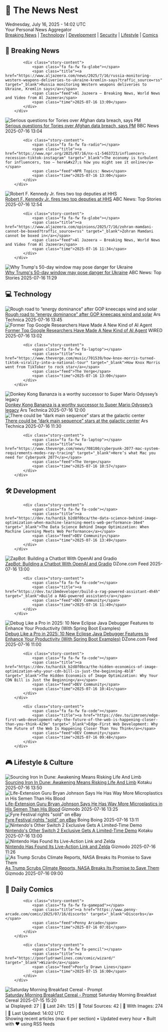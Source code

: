 <!-- Processing 54 RSS feeds at 2025-07-16 14:02:13 UTC -->
<!-- Processing: XKCD -->
<!-- Processing: Saturday Morning Breakfast Cereal -->
<!-- Processing: Dilbert -->
<!-- Processing: BBC World News -->
<!-- Processing: Al Jazeera Breaking News -->
<!-- Processing: CBC News -->
<!-- Error processing https://rss.cbc.ca/lineup/topstories.xml: The read operation timed out -->
<!-- Processing: Reuters Top News -->
<!-- Processing: Reuters World News -->
<!-- Processing: Associated Press Breaking -->
<!-- Processing: ABC News Breaking -->
<!-- Processing: NBC News Breaking -->
<!-- Processing: Sky News World -->
<!-- Processing: Ars Technica -->
<!-- Processing: Dev.to -->
<!-- Processing: StackOverflow Blog -->
<!-- Processing: Phoronix Linux News -->
<!-- Processing: OMG! Ubuntu -->
<!-- Processing: DistroWatch -->
<!-- Processing: Red Hat Blog -->
<!-- Processing: GitLab Blog -->
<!-- Processing: DZone -->
<!-- Processing: Coding Horror -->
<!-- Processing: The Pragmatic Engineer -->
<!-- Processing: Gizmodo -->
<!-- Processing: Kotaku -->
<!-- Processing: Boing Boing -->
<!-- Processing: Krebs on Security -->
<!-- Generated 11 new posts out of 27 feeds processed -->
<div class="newspaper-header">
    <h1 class="newspaper-title">📰 The News Nest</h1>
    <div class="newspaper-date">Wednesday, July 16, 2025 - 14:02 UTC</div>
    <div class="newspaper-subtitle">Your Personal News Aggregator</div>
</div>

<div class="newspaper-nav">
    <a href="#breaking">Breaking News</a> |
    <a href="#tech">Technology</a> |
    <a href="#dev">Development</a> |
    <a href="#security">Security</a> |
    <a href="#lifestyle">Lifestyle</a> |
    <a href="#webcomics">Comics</a>
</div>

<div class="news-section breaking-news" id="breaking">
<h2 class="section-header">🚨 Breaking News</h2>
<div class="stories-container">
<div class="story">
            
            <div class="story-content">
                <span class="fa fa-fw fa-globe"></span>
                <span class="title"><a href="https://www.aljazeera.com/news/2025/7/16/russia-monitoring-western-weapons-deliveries-to-ukraine-kremlin-says?traffic_source=rss" target="_blank">Russia monitoring Western weapons deliveries to Ukraine, Kremlin says</a></span>
                <span class="feed">Al Jazeera – Breaking News, World News and Video from Al Jazeera</span>
                <span class="time">2025-07-16 13:09</span>
            </div>
        </div>
<div class="story">
            <img src="https://ichef.bbci.co.uk/ace/standard/240/cpsprodpb/251f/live/e3c84c80-623c-11f0-83d2-4f671b8c1523.jpg" alt="Serious questions for Tories over Afghan data breach, says PM" class="story-image" loading="lazy" onerror="this.style.display='none'">
            <div class="story-content">
                <span class="fa fa-fw fa-flag"></span>
                <span class="title"><a href="https://www.bbc.com/news/articles/c98w2e9leywo" target="_blank">Serious questions for Tories over Afghan data breach, says PM</a></span>
                <span class="feed">BBC News</span>
                <span class="time">2025-07-16 13:04</span>
            </div>
        </div>
<div class="story">
            
            <div class="story-content">
                <span class="fa fa-fw fa-radio"></span>
                <span class="title"><a href="https://www.npr.org/2025/07/16/nx-s1-5463723/influencers-recession-tiktok-instagram" target="_blank">The economy is turbulent for influencers, too — here&#x27;s how you might see it online</a></span>
                <span class="feed">NPR Topics: News</span>
                <span class="time">2025-07-16 13:00</span>
            </div>
        </div>
<div class="story">
            <img src="https://s.abcnews.com/images/International/robert-kennedy-1-gty-gmh-250624_1750784720222_hpMain_4x3t_384.jpg" alt="Robert F. Kennedy Jr. fires two top deputies at HHS" class="story-image" loading="lazy" onerror="this.style.display='none'">
            <div class="story-content">
                <span class="fa fa-fw fa-tv"></span>
                <span class="title"><a href="https://abcnews.go.com/Politics/robert-kennedy-jr-fires-top-deputies-department-health/story?id=123795370" target="_blank">Robert F. Kennedy Jr. fires two top deputies at HHS</a></span>
                <span class="feed">ABC News: Top Stories</span>
                <span class="time">2025-07-16 12:54</span>
            </div>
        </div>
<div class="story">
            
            <div class="story-content">
                <span class="fa fa-fw fa-globe"></span>
                <span class="title"><a href="https://www.aljazeera.com/opinions/2025/7/16/zohran-mamdani-cannot-be-boxed?traffic_source=rss" target="_blank">Zohran Mamdani cannot be boxed in</a></span>
                <span class="feed">Al Jazeera – Breaking News, World News and Video from Al Jazeera</span>
                <span class="time">2025-07-16 11:34</span>
            </div>
        </div>
<div class="story">
            <img src="https://s.abcnews.com/images/International/Ukraine-drone-damage-DB-250716_1752651965308_hpMain_4x3t_384.jpg" alt="Why Trump&#x27;s 50-day window may pose danger for Ukraine" class="story-image" loading="lazy" onerror="this.style.display='none'">
            <div class="story-content">
                <span class="fa fa-fw fa-tv"></span>
                <span class="title"><a href="https://abcnews.go.com/International/ukraine-braces-trumps-50-day-window-amid-escalating/story?id=123791637" target="_blank">Why Trump&#x27;s 50-day window may pose danger for Ukraine</a></span>
                <span class="feed">ABC News: Top Stories</span>
                <span class="time">2025-07-16 11:29</span>
            </div>
        </div>
</div>
</div>
<div class="news-section tech-news" id="tech">
<h2 class="section-header">💻 Technology</h2>
<div class="stories-container">
<div class="story">
            <img src="https://cdn.arstechnica.net/wp-content/uploads/2022/06/GettyImages-1332636603-500x500.jpg" alt="Rough road to “energy dominance” after GOP kneecaps wind and solar" class="story-image" loading="lazy" onerror="this.style.display='none'">
            <div class="story-content">
                <span class="fa fa-fw fa-cog"></span>
                <span class="title"><a href="https://arstechnica.com/science/2025/07/rough-to-energy-dominance-after-gop-kneecaps-wind-and-solar-power/" target="_blank">Rough road to “energy dominance” after GOP kneecaps wind and solar</a></span>
                <span class="feed">Ars Technica</span>
                <span class="time">2025-07-16 13:45</span>
            </div>
        </div>
<div class="story">
            <img src="https://media.wired.com/photos/6876dbb724b5ad5a43b039f5/master/pass/AI-Lab-AI-Coding-from-Slack-Messages-Business.jpg" alt="Former Top Google Researchers Have Made A New Kind of AI Agent" class="story-image" loading="lazy" onerror="this.style.display='none'">
            <div class="story-content">
                <span class="fa fa-fw fa-bolt"></span>
                <span class="title"><a href="https://www.wired.com/story/former-top-google-researchers-have-made-a-new-kind-of-ai-agent/" target="_blank">Former Top Google Researchers Have Made A New Kind of AI Agent</a></span>
                <span class="feed">WIRED</span>
                <span class="time">2025-07-16 13:02</span>
            </div>
        </div>
<div class="story">
            
            <div class="story-content">
                <span class="fa fa-fw fa-laptop"></span>
                <span class="title"><a href="https://www.theverge.com/music/701539/how-knox-morris-turned-tiktok-virality-into-a-national-tour" target="_blank">How Knox Morris went from TikToker to rock star</a></span>
                <span class="feed">The Verge</span>
                <span class="time">2025-07-16 13:00</span>
            </div>
        </div>
<div class="story">
            <img src="https://cdn.arstechnica.net/wp-content/uploads/2025/07/dkb1-500x500.jpg" alt="Donkey Kong Bananza is a worthy successor to Super Mario Odyssey’s legacy" class="story-image" loading="lazy" onerror="this.style.display='none'">
            <div class="story-content">
                <span class="fa fa-fw fa-cog"></span>
                <span class="title"><a href="https://arstechnica.com/gaming/2025/07/donkey-kong-bananza-is-a-worthy-successor-to-super-mario-odysseys-legacy/" target="_blank">Donkey Kong Bananza is a worthy successor to Super Mario Odyssey’s legacy</a></span>
                <span class="feed">Ars Technica</span>
                <span class="time">2025-07-16 12:00</span>
            </div>
        </div>
<div class="story">
            <img src="https://cdn.arstechnica.net/wp-content/uploads/2025/07/image-500x500.png" alt="There could be “dark main sequence” stars at the galactic center" class="story-image" loading="lazy" onerror="this.style.display='none'">
            <div class="story-content">
                <span class="fa fa-fw fa-cog"></span>
                <span class="title"><a href="https://arstechnica.com/science/2025/07/there-may-be-dark-main-sequence-stars-at-the-galactic-center/" target="_blank">There could be “dark main sequence” stars at the galactic center</a></span>
                <span class="feed">Ars Technica</span>
                <span class="time">2025-07-16 11:30</span>
            </div>
        </div>
<div class="story">
            
            <div class="story-content">
                <span class="fa fa-fw fa-laptop"></span>
                <span class="title"><a href="https://www.theverge.com/news/708100/cyberpunk-2077-mac-system-requirements-modes-ray-tracing" target="_blank">Here’s what Mac you need for Cyberpunk 2077</a></span>
                <span class="feed">The Verge</span>
                <span class="time">2025-07-16 10:57</span>
            </div>
        </div>
</div>
</div>
<div class="news-section dev-news" id="dev">
<h2 class="section-header">🛠️ Development</h2>
<div class="stories-container">
<div class="story">
            
            <div class="story-content">
                <span class="fa fa-fw fa-code"></span>
                <span class="title"><a href="https://dev.to/hardik_b2d8f0bca/the-data-science-behind-image-optimization-when-machine-learning-meets-web-performance-16e4" target="_blank">The Data Science Behind Image Optimization: When Machine Learning Meets Web Performance</a></span>
                <span class="feed">DEV Community</span>
                <span class="time">2025-07-16 13:49</span>
            </div>
        </div>
<div class="story">
            <img src="https://dz2cdn1.dzone.com/thumbnail?fid=18513019&w=600" alt="ZapBot: Building a Chatbot With OpenAI and Gradio" class="story-image" loading="lazy" onerror="this.style.display='none'">
            <div class="story-content">
                <span class="fa fa-fw fa-newspaper"></span>
                <span class="title"><a href="https://dzone.com/articles/zapbot-building-a-chatbot-with-openai-and-gradio" target="_blank">ZapBot: Building a Chatbot With OpenAI and Gradio</a></span>
                <span class="feed">DZone.com Feed</span>
                <span class="time">2025-07-16 13:00</span>
            </div>
        </div>
<div class="story">
            
            <div class="story-content">
                <span class="fa fa-fw fa-code"></span>
                <span class="title"><a href="https://dev.to/ibmdeveloper/build-a-rag-powered-assistant-4h4h" target="_blank">Build a RAG-powered assistant</a></span>
                <span class="feed">DEV Community</span>
                <span class="time">2025-07-16 11:49</span>
            </div>
        </div>
<div class="story">
            <img src="https://dz2cdn1.dzone.com/thumbnail?fid=18512972&w=600" alt="Debug Like a Pro in 2025: 10 New Eclipse Java Debugger Features to Enhance Your Productivity (With Spring Boot Examples)" class="story-image" loading="lazy" onerror="this.style.display='none'">
            <div class="story-content">
                <span class="fa fa-fw fa-newspaper"></span>
                <span class="title"><a href="https://dzone.com/articles/debug-like-a-pro-in-2025-10-new-eclipse-java-debug" target="_blank">Debug Like a Pro in 2025: 10 New Eclipse Java Debugger Features to Enhance Your Productivity (With Spring Boot Examples)</a></span>
                <span class="feed">DZone.com Feed</span>
                <span class="time">2025-07-16 11:00</span>
            </div>
        </div>
<div class="story">
            
            <div class="story-content">
                <span class="fa fa-fw fa-code"></span>
                <span class="title"><a href="https://dev.to/hardik_b2d8f0bca/the-hidden-economics-of-image-optimization-why-your-cdn-bill-is-just-the-beginning-4bl8" target="_blank">The Hidden Economics of Image Optimization: Why Your CDN Bill is Just the Beginning</a></span>
                <span class="feed">DEV Community</span>
                <span class="time">2025-07-16 10:41</span>
            </div>
        </div>
<div class="story">
            
            <div class="story-content">
                <span class="fa fa-fw fa-code"></span>
                <span class="title"><a href="https://dev.to/izmroen/edge-first-web-development-why-the-future-of-the-web-is-happening-closer-than-you-think-429e" target="_blank">Edge-First Web Development: Why the Future of the Web Is Happening Closer Than You Think</a></span>
                <span class="feed">DEV Community</span>
                <span class="time">2025-07-16 09:48</span>
            </div>
        </div>
</div>
</div>
<div class="news-section lifestyle-news" id="lifestyle">
<h2 class="section-header">🎮 Lifestyle & Culture</h2>
<div class="stories-container">
<div class="story">
            <img src="https://i.kinja-img.com/image/upload/c_fit,q_80,w_636/a1e98137eaf4223d0464d72c9c5d1224.jpg" alt="Sourcing Iron In Dune: Awakening Means Risking Life And Limb" class="story-image" loading="lazy" onerror="this.style.display='none'">
            <div class="story-content">
                <span class="fa fa-fw fa-gamepad"></span>
                <span class="title"><a href="https://kotaku.com/dune-awakening-iron-farming-ore-craft-refinery-water-1851786388" target="_blank">Sourcing Iron In Dune: Awakening Means Risking Life And Limb</a></span>
                <span class="feed">Kotaku</span>
                <span class="time">2025-07-16 13:50</span>
            </div>
        </div>
<div class="story">
            <img src="https://gizmodo.com/app/uploads/2025/01/Bryan-Johnson-speaks-at-a-conference-in-Beverly-Hills.jpg" alt="Life-Extension Guru Bryan Johnson Says He Has Way More Microplastics in His Semen Than His Blood" class="story-image" loading="lazy" onerror="this.style.display='none'">
            <div class="story-content">
                <span class="fa fa-fw fa-computer"></span>
                <span class="title"><a href="https://gizmodo.com/life-extension-guru-bryan-johnson-says-he-has-way-more-microplastics-in-his-semen-than-his-blood-2000629767" target="_blank">Life-Extension Guru Bryan Johnson Says He Has Way More Microplastics in His Semen Than His Blood</a></span>
                <span class="feed">Gizmodo</span>
                <span class="time">2025-07-16 13:25</span>
            </div>
        </div>
<div class="story">
            <img src="https://i0.wp.com/boingboing.net/wp-content/uploads/2025/04/BALL-PIT.jpg?fit=1859%2C1165&amp;quality=60&amp;ssl=1" alt="Fyre Festival rights &quot;sold&quot; on eBay" class="story-image" loading="lazy" onerror="this.style.display='none'">
            <div class="story-content">
                <span class="fa fa-fw fa-arrow-right"></span>
                <span class="title"><a href="https://boingboing.net/2025/07/16/fyre-festival-rights-sold-on-ebay.html" target="_blank">Fyre Festival rights &quot;sold&quot; on eBay</a></span>
                <span class="feed">Boing Boing</span>
                <span class="time">2025-07-16 13:11</span>
            </div>
        </div>
<div class="story">
            <img src="https://i.kinja-img.com/image/upload/c_fit,q_80,w_636/bdfdfbee75a70342304a374073f03ed0.jpg" alt="Nintendo&#x27;s Other Switch 2 Exclusive Gets A Limited-Time Demo" class="story-image" loading="lazy" onerror="this.style.display='none'">
            <div class="story-content">
                <span class="fa fa-fw fa-gamepad"></span>
                <span class="title"><a href="https://kotaku.com/nintendo-switch-2-drag-x-drive-basketball-free-demo-1851786377" target="_blank">Nintendo&#x27;s Other Switch 2 Exclusive Gets A Limited-Time Demo</a></span>
                <span class="feed">Kotaku</span>
                <span class="time">2025-07-16 13:00</span>
            </div>
        </div>
<div class="story">
            <img src="https://gizmodo.com/app/uploads/2025/07/zelda-movie-casting-link-zelda.jpg" alt="Nintendo Has Found Its Live-Action Link and Zelda" class="story-image" loading="lazy" onerror="this.style.display='none'">
            <div class="story-content">
                <span class="fa fa-fw fa-computer"></span>
                <span class="title"><a href="https://gizmodo.com/legend-of-zelda-movie-casting-link-zelda-sony-nintendo-2000629929" target="_blank">Nintendo Has Found Its Live-Action Link and Zelda</a></span>
                <span class="feed">Gizmodo</span>
                <span class="time">2025-07-16 11:26</span>
            </div>
        </div>
<div class="story">
            <img src="https://gizmodo.com/app/uploads/2025/06/NASA-sign.jpg" alt="As Trump Scrubs Climate Reports, NASA Breaks Its Promise to Save Them" class="story-image" loading="lazy" onerror="this.style.display='none'">
            <div class="story-content">
                <span class="fa fa-fw fa-computer"></span>
                <span class="title"><a href="https://gizmodo.com/as-trump-scrubs-climate-reports-nasa-breaks-its-promise-to-save-them-2000629688" target="_blank">As Trump Scrubs Climate Reports, NASA Breaks Its Promise to Save Them</a></span>
                <span class="feed">Gizmodo</span>
                <span class="time">2025-07-16 09:00</span>
            </div>
        </div>
</div>
</div>
<div class="news-section webcomics-section" id="webcomics">
<h2 class="section-header">🎨 Daily Comics</h2>
<div class="stories-container">
<div class="story">
            
            <div class="story-content">
                <span class="fa fa-fw fa-gamepad"></span>
                <span class="title"><a href="https://www.penny-arcade.com/comic/2025/07/16/discorbs" target="_blank">Discorbs</a></span>
                <span class="feed">Penny Arcade</span>
                <span class="time">2025-07-16 07:01</span>
            </div>
        </div>
<div class="story">
            
            <div class="story-content">
                <span class="fa fa-fw fa-pencil"></span>
                <span class="title"><a href="https://poorlydrawnlines.com/comic/wizard/" target="_blank">Wizard</a></span>
                <span class="feed">Poorly Drawn Lines</span>
                <span class="time">2025-07-15 16:00</span>
            </div>
        </div>
<div class="story">
            <img src="https://www.smbc-comics.com/comics/1752556806-20250716.png" alt="Saturday Morning Breakfast Cereal - Prompt" class="story-image" loading="lazy" onerror="this.style.display='none'">
            <div class="story-content">
                <span class="fa fa-fw fa-smile"></span>
                <span class="title"><a href="https://www.smbc-comics.com/comic/prompt" target="_blank">Saturday Morning Breakfast Cereal - Prompt</a></span>
                <span class="feed">Saturday Morning Breakfast Cereal</span>
                <span class="time">2025-07-15 15:20</span>
            </div>
        </div>
</div>
</div>

<div class="newspaper-footer">
    <div class="stats">
        📊 Displayed: 27 | 📅 Last 24h: 125 | 📡 Total Sources: 42 | 📸 With Images: 274 |
        🔄 Last Updated: 14:02 UTC
    </div>
    <div class="footer-note">
        Showing recent articles (max 6 per section) • Updated every hour • Built with ❤️ using RSS feeds
    </div>
</div>
